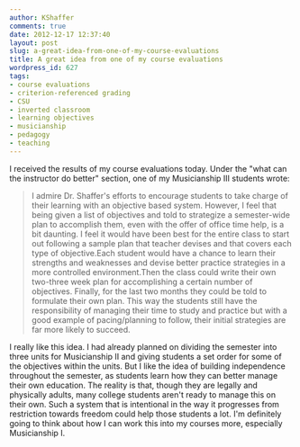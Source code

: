 ```yaml
---
author: KShaffer
comments: true
date: 2012-12-17 12:37:40
layout: post
slug: a-great-idea-from-one-of-my-course-evaluations
title: A great idea from one of my course evaluations
wordpress_id: 627
tags:
- course evaluations
- criterion-referenced grading
- CSU
- inverted classroom
- learning objectives
- musicianship
- pedagogy
- teaching
---
```


I received the results of my course evaluations today. Under the "what can the instructor do better" section, one of my Musicianship III students wrote:



> I admire Dr. Shaffer's efforts to encourage students to take charge of their learning with an objective based system. However, I feel that being given a list of objectives and told to strategize a semester-wide plan to accomplish them, even with the offer of office time help, is a bit daunting. I feel it would have been best for the entire class to start out following a sample plan that teacher devises and that covers each type of objective.Each student would have a chance to learn their strengths and weaknesses and devise better practice strategies in a more controlled environment.Then the class could write their own two-three week plan for accomplishing a certain number of objectives. Finally, for the last two months they could be told to formulate their own plan. This way the students still have the responsibility of managing their time to study and practice but with a good example of pacing/planning to follow, their initial strategies are far more likely to succeed.



I really like this idea. I had already planned on dividing the semester into three units for Musicianship II and giving students a set order for some of the objectives within the units. But I like the idea of building independence throughout the semester, as students learn how they can better manage their own education. The reality is that, though they are legally and physically adults, many college students aren't ready to manage this on their own. Such a system that is intentional in the way it progresses from restriction towards freedom could help those students a lot. I'm definitely going to think about how I can work this into my courses more, especially Musicianship I.
